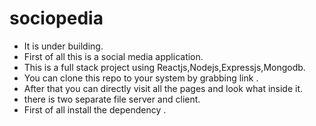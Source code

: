 # sociopedia
* It is under building.
* First of all this is a social media application.
* This is a full stack project using Reactjs,Nodejs,Expressjs,Mongodb. 
* You can clone this repo to your system by grabbing link .
* After that you can directly visit all the pages and look what inside it.
* there is two separate file server and client.
* First of all install the dependency .

